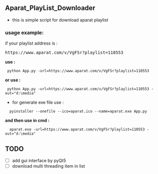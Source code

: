 ## Aparat_PlayList_Downloader
- this is simple script for download aparat playlist 

 ###  usage example:
 if your playlist address is : 
 
<pre>https://www.aparat.com/v/VgFSr?playlist=110553</pre>
 **use :**
 <pre><code> python App.py -url=https://www.aparat.com/v/VgFSr?playlist=110553</code></pre>

**or use :**
<pre><code> python App.py -url=https://www.aparat.com/v/VgFSr?playlist=110553 -out="d:\media"</code></pre>

* for generate exe file use :
<pre><code>  pyinstaller --onefile --ico=aparat.ico --name=aparat.exe App.py </code></pre>

 **and then use in cmd :**
<pre><code>  aparat.exe -url=https://www.aparat.com/v/VgFSr?playlist=110553 -out="d:\media"</code></pre>

## TODO
- [ ] add gui interface by pyQt5
- [ ] download multi threading item in list
